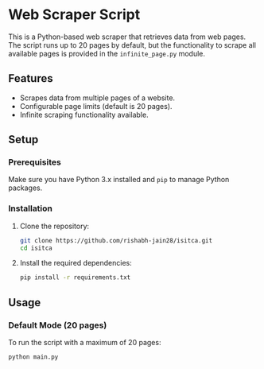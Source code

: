 # Web Scraper Script

This is a Python-based web scraper that retrieves data from web pages. The script runs up to 20 pages by default, but the functionality to scrape all available pages is provided in the `infinite_page.py` module.

## Features

- Scrapes data from multiple pages of a website.
- Configurable page limits (default is 20 pages).
- Infinite scraping functionality available.

## Setup

### Prerequisites

Make sure you have Python 3.x installed and `pip` to manage Python packages.

### Installation

1. Clone the repository:
    ```bash
    git clone https://github.com/rishabh-jain28/isitca.git
    cd isitca
    ```

2. Install the required dependencies:
    ```bash
    pip install -r requirements.txt
    ```

## Usage

### Default Mode (20 pages)

To run the script with a maximum of 20 pages:

```bash
python main.py
